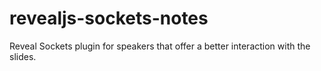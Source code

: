 revealjs-sockets-notes
======================

Reveal Sockets plugin for speakers that offer a better interaction with the slides.
